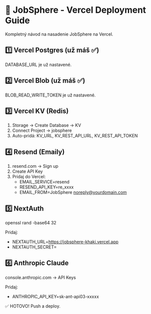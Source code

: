 # 🚀 JobSphere - Vercel Deployment Guide

Kompletný návod na nasadenie JobSphere na Vercel.

## 1️⃣ Vercel Postgres (už máš ✅)

DATABASE_URL je už nastavené.

## 2️⃣ Vercel Blob (už máš ✅)

BLOB_READ_WRITE_TOKEN je už nastavené.

## 3️⃣ Vercel KV (Redis)

1. Storage → Create Database → KV
2. Connect Project → jobsphere
3. Auto-pridá: KV_URL, KV_REST_API_URL, KV_REST_API_TOKEN

## 4️⃣ Resend (Emaily)

1. resend.com → Sign up
2. Create API Key
3. Pridaj do Vercel:
   - EMAIL_SERVICE=resend
   - RESEND_API_KEY=re_xxxx
   - EMAIL_FROM=JobSphere <noreply@yourdomain.com>

## 5️⃣ NextAuth

openssl rand -base64 32

Pridaj:
- NEXTAUTH_URL=https://jobsphere-khaki.vercel.app
- NEXTAUTH_SECRET=<generated>

## 6️⃣ Anthropic Claude

console.anthropic.com → API Keys

Pridaj:
- ANTHROPIC_API_KEY=sk-ant-api03-xxxxx

✅ HOTOVO! Push a deploy.

